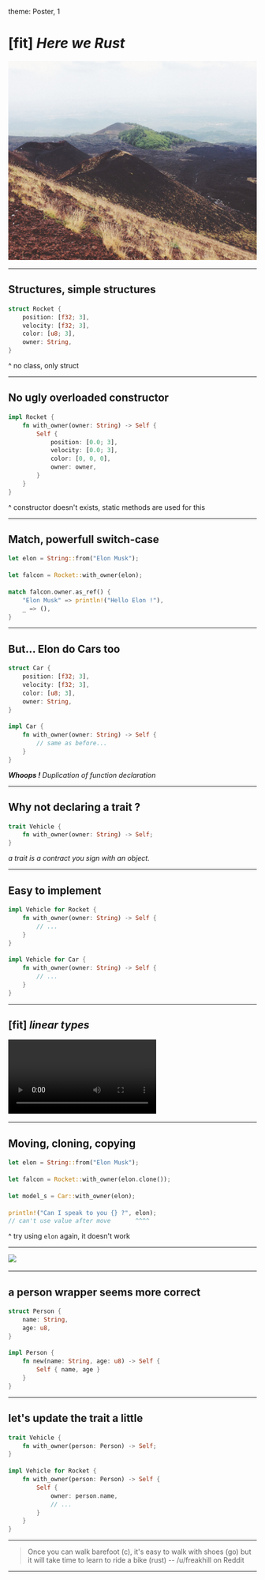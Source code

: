 theme: Poster, 1

# [fit] _**Here we Rust**_

![](red.jpg)

---

## Structures, simple structures

```rust
struct Rocket {
    position: [f32; 3],
    velocity: [f32; 3],
    color: [u8; 3],
    owner: String,
}
```

^ no class, only struct

---

## No ugly overloaded constructor

```rust
impl Rocket {
    fn with_owner(owner: String) -> Self {
        Self {
            position: [0.0; 3],
            velocity: [0.0; 3],
            color: [0, 0, 0],
            owner: owner,
        }
    }
}
```

^ constructor doesn't exists, static methods are used for this

---

## Match, powerfull switch-case

```rust
let elon = String::from("Elon Musk");

let falcon = Rocket::with_owner(elon);

match falcon.owner.as_ref() {
    "Elon Musk" => println!("Hello Elon !"),
    _ => (),
}
```

---

## But... Elon do Cars too

```rust
struct Car {
    position: [f32; 3],
    velocity: [f32; 3],
    color: [u8; 3],
    owner: String,
}

impl Car {
    fn with_owner(owner: String) -> Self {
        // same as before...
    }
}
```

_**Whoops !** Duplication of function declaration_

---

## Why not declaring a trait ?

```rust
trait Vehicle {
    fn with_owner(owner: String) -> Self;
}
```

_a trait is a contract you sign with an object._

---

## Easy to implement

```rust
impl Vehicle for Rocket {
    fn with_owner(owner: String) -> Self {
        // ...
    }
}

impl Vehicle for Car {
    fn with_owner(owner: String) -> Self {
        // ...
    }
}
```

---

## [fit] _**linear types**_

![autoplay loop](water.mov)

---

## Moving, cloning, copying

```rust
let elon = String::from("Elon Musk");

let falcon = Rocket::with_owner(elon.clone());

let model_s = Car::with_owner(elon);

println!("Can I speak to you {} ?", elon);
// can't use value after move       ^^^^
```

^ try using `elon` again, it doesn't work

---

![](http://cl.ly/image/2v3K3f3d0J1X/britney.gif)

---

## a person wrapper seems more correct

```rust
struct Person {
    name: String,
    age: u8,
}

impl Person {
    fn new(name: String, age: u8) -> Self {
        Self { name, age }
    }
}
```

---

## let's update the trait a little

```rust
trait Vehicle {
    fn with_owner(person: Person) -> Self;
}

impl Vehicle for Rocket {
    fn with_owner(person: Person) -> Self {
        Self {
            owner: person.name,
            // ...
        }
    }
}
```

---

> Once you can walk barefoot (c), it's easy to walk with shoes (go) but it will take time to learn to ride a bike (rust)
-- /u/freakhill on Reddit

---


